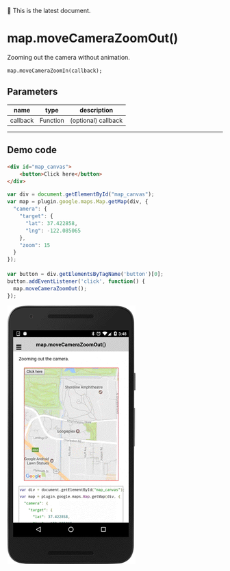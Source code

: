 :green_heart: This is the latest document.

# map.moveCameraZoomOut()

Zooming out the camera without animation.

```
map.moveCameraZoomIn(callback);
```

## Parameters

name     | type      | description
---------|-----------|----------------------
callback | Function  | (optional) callback
--------------------------------------------

## Demo code

```html
<div id="map_canvas">
    <button>Click here</button>
</div>
```

```js
var div = document.getElementById("map_canvas");
var map = plugin.google.maps.Map.getMap(div, {
  "camera": {
    "target": {
      "lat": 37.422858,
      "lng": -122.085065
    },
    "zoom": 15
  }
});

var button = div.getElementsByTagName('button')[0];
button.addEventListener('click', function() {
  map.moveCameraZoomOut();
});
```

![](image.gif)
